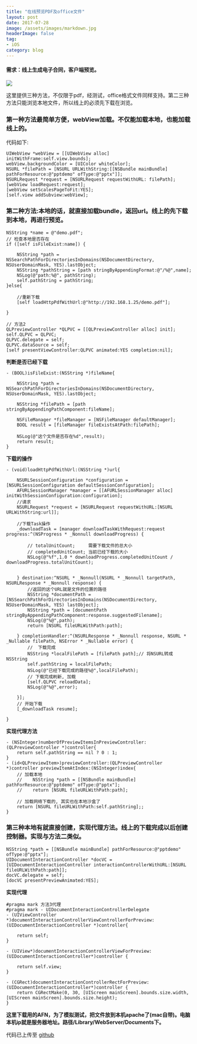 ```yaml
---
title: "在线预览PDF及office文件"
layout: post
date: 2017-07-28
image: /assets/images/markdown.jpg
headerImage: false
tag:
- iOS
category: blog
---
```



#### 需求：线上生成电子合同，客户端预览。

![](https://ws1.sinaimg.cn/large/9e1008a3ly1fhziu4tsang20ac0ige0o.gif)


这里提供三种方法，不仅限于pdf，经测试，office格式文件同样支持。第二三种方法只能浏览本地文件，所以线上的必须先下载在浏览。

###	第一种方法最简单方便，webView加载。不仅能加载本地，也能加载线上的。

代码如下:

	UIWebView *webView = [[UIWebView alloc] initWithFrame:self.view.bounds];
    webView.backgroundColor = [UIColor whiteColor];
    NSURL *filePath = [NSURL URLWithString:[[NSBundle mainBundle] pathForResource:@"pptdemo" ofType:@"pptx"]];
    NSURLRequest *request = [NSURLRequest requestWithURL: filePath];
    [webView loadRequest:request];
    [webView setScalesPageToFit:YES];
    [self.view addSubview:webView];
	
	

###	第二种方法:本地的话，就直接加载bundle，返回url。线上的先下载到本地，再进行预览。

	NSString *name = @"demo.pdf";
    // 检查本地是否存在
    if ([self isFileExist:name]) {
        
        NSString *path = NSSearchPathForDirectoriesInDomains(NSDocumentDirectory, NSUserDomainMask, YES).lastObject;
        NSString *pathString = [path stringByAppendingFormat:@"/%@",name];
        NSLog(@"path:%@", pathString);
        self.pathString = pathString;
    }else{
        
        //重新下载
        [self loadHttpPdfWithUrl:@"http://192.168.1.25/demo.pdf"];
        
    }
    
    // 方法2
    QLPreviewController *QLPVC = [[QLPreviewController alloc] init];
    self.QLPVC = QLPVC;
    QLPVC.delegate = self;
    QLPVC.dataSource = self;
    [self presentViewController:QLPVC animated:YES completion:nil];


**判断是否已经下载**
	
	- (BOOL)isFileExist:(NSString *)fileName{
    
	    NSString *path = NSSearchPathForDirectoriesInDomains(NSDocumentDirectory, NSUserDomainMask, YES).lastObject;
	
	    NSString *filePath = [path stringByAppendingPathComponent:fileName];
	    
	    NSFileManager *fileManager = [NSFileManager defaultManager];
	    BOOL result = [fileManager fileExistsAtPath:filePath];
	    
	    NSLog(@"这个文件是否存在%d",result);
	    return result;
	}

**下载的操作**

	- (void)loadHttpPdfWithUrl:(NSString *)url{
    
	    NSURLSessionConfiguration *configuration = [NSURLSessionConfiguration defaultSessionConfiguration];
	    AFURLSessionManager *manager = [[AFURLSessionManager alloc] initWithSessionConfiguration:configuration];
	    //请求
	    NSURLRequest *request = [NSURLRequest requestWithURL:[NSURL URLWithString:url]];
	    
	    //下载Task操作
	    _downloadTask = [manager downloadTaskWithRequest:request progress:^(NSProgress * _Nonnull downloadProgress) {
	        
	        // totalUnitCount;     需要下载文件的总大小
	        // completedUnitCount; 当前已经下载的大小
	        NSLog(@"%f",1.0 * downloadProgress.completedUnitCount / downloadProgress.totalUnitCount);
	
	        
	    } destination:^NSURL * _Nonnull(NSURL * _Nonnull targetPath, NSURLResponse * _Nonnull response) {
	        //返回的这个URL就是文件的位置的路径
	        NSString *documentPath = [NSSearchPathForDirectoriesInDomains(NSDocumentDirectory, NSUserDomainMask, YES) lastObject];
	        NSString *path = [documentPath stringByAppendingPathComponent:response.suggestedFilename];
	        NSLog(@"%@",path);
	        return [NSURL fileURLWithPath:path];
	        
	    } completionHandler:^(NSURLResponse * _Nonnull response, NSURL * _Nullable filePath, NSError * _Nullable error) {
	        //  下载完成
	        NSString *localFilePath = [filePath path];// 将NSURL转成NSString
	        self.pathString = localFilePath;
	        NSLog(@"已经下载完成的路径%@",localFilePath);
	        // 下载完成刷新, 加载
	        [self.QLPVC reloadData];
	        NSLog(@"%@",error);
	        
	    }];
	    // 开始下载
	    [_downloadTask resume];

	}

	
	
**实现代理方法**


	- (NSInteger)numberOfPreviewItemsInPreviewController:(QLPreviewController *)controller{
	    return self.pathString == nil ? 0 : 1;
	}
	- (id<QLPreviewItem>)previewController:(QLPreviewController *)controller previewItemAtIndex:(NSInteger)index{
	    // 加载本地
	    //    NSString *path = [[NSBundle mainBundle] pathForResource:@"pptdemo" ofType:@"pptx"];
	    //    return [NSURL fileURLWithPath:path];
	    
	    // 加载网络下载的, 其实也在本地沙盒了
	    return [NSURL fileURLWithPath:self.pathString];;
	}


###	第三种本地有就直接创建，实现代理方法。线上的下载完成以后创建控制器。实现与方法二类似。

	NSString *path = [[NSBundle mainBundle] pathForResource:@"pptdemo" ofType:@"pptx"];
    UIDocumentInteractionController *docVC = [UIDocumentInteractionController interactionControllerWithURL:[NSURL fileURLWithPath:path]];
    docVC.delegate = self;
    [docVC presentPreviewAnimated:YES];
    
    
**实现代理**

	#pragma mark 方法3代理
	#pragma mark - UIDocumentInteractionControllerDelegate
	- (UIViewController *)documentInteractionControllerViewControllerForPreview:(UIDocumentInteractionController *)controller{
	    
	    return self;
	}
	
	- (UIView*)documentInteractionControllerViewForPreview:(UIDocumentInteractionController*)controller {
	    
	    return self.view;
	}
	
	- (CGRect)documentInteractionControllerRectForPreview:(UIDocumentInteractionController*)controller {
	    return CGRectMake(0, 30, [UIScreen mainScreen].bounds.size.width, [UIScreen mainScreen].bounds.size.height);
	}


**这里下载用的AFN，为了模拟测试，把文件放到本机apache了(mac自带)。电脑本机ip就是服务器地址。路径/Library/WebServer/Documents下。**


代码已上传至 [github](https://github.com/kangbingbing/KBPreviewPDF)

